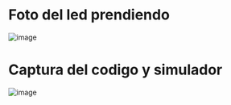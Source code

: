 # Foto del led prendiendo
![image](https://github.com/PablenkiHerrera/ArduCAM/assets/158230339/294fd2fe-c2ed-4f0b-a908-066b9587feba)

# Captura del codigo y simulador
![image](https://github.com/PablenkiHerrera/ArduCAM/assets/158230339/1cb0638f-b0c3-48e2-a4db-5cc761f14f6a)

